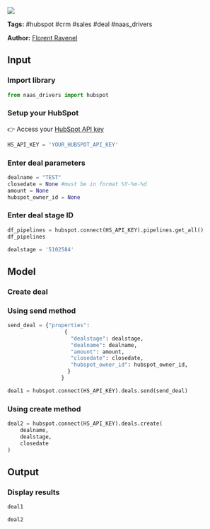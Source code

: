 <a href="https://app.naas.ai/user-redirect/naas/downloader?url=https://raw.githubusercontent.com/jupyter-naas/awesome-notebooks/master/HubSpot/HubSpot_Create_deal.ipynb" target="_parent"><img src="https://naasai-public.s3.eu-west-3.amazonaws.com/open_in_naas.svg"/></a>

**Tags:** #hubspot #crm #sales #deal #naas_drivers

**Author:** [Florent Ravenel](https://www.linkedin.com/in/florent-ravenel/)

## Input

### Import library


```python
from naas_drivers import hubspot
```

### Setup your HubSpot
👉 Access your [HubSpot API key](https://knowledge.hubspot.com/integrations/how-do-i-get-my-hubspot-api-key)


```python
HS_API_KEY = 'YOUR_HUBSPOT_API_KEY'
```

### Enter deal parameters


```python
dealname = "TEST"
closedate = None #must be in format %Y-%m-%d
amount = None
hubspot_owner_id = None
```

### Enter deal stage ID


```python
df_pipelines = hubspot.connect(HS_API_KEY).pipelines.get_all()
df_pipelines
```


```python
dealstage = '5102584'
```

## Model

### Create deal

### Using send method


```python
send_deal = {"properties": 
                  {
                    "dealstage": dealstage,
                    "dealname": dealname,
                    "amount": amount,
                    "closedate": closedate,
                    "hubspot_owner_id": hubspot_owner_id,
                   }
                 }

deal1 = hubspot.connect(HS_API_KEY).deals.send(send_deal)
```

### Using create method


```python
deal2 = hubspot.connect(HS_API_KEY).deals.create(
    dealname,
    dealstage,
    closedate
)
```

## Output

### Display results


```python
deal1
```


```python
deal2
```
